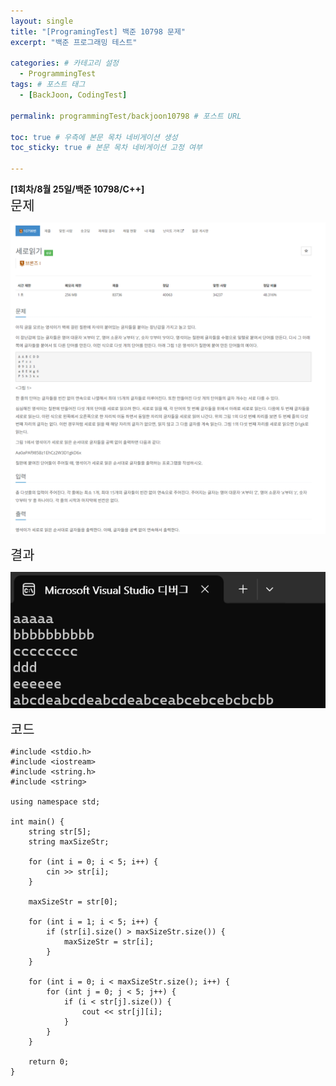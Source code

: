 ```yaml
---
layout: single
title: "[ProgramingTest] 백준 10798 문제"
excerpt: "백준 프로그래밍 테스트"

categories: # 카테고리 설정
  - ProgrammingTest
tags: # 포스트 태그
  - [BackJoon, CodingTest]

permalink: programmingTest/backjoon10798 # 포스트 URL

toc: true # 우측에 본문 목차 네비게이션 생성
toc_sticky: true # 본문 목차 네비게이션 고정 여부

---
```


**[1회차/8월 25일/백준 10798/C++]**<br/>
<span style="font-size:150%">문제<br/><span style>

<p align="center">
  <img src="/assets/images/Backjoon/Backjoon10798Problem.png">
</p>

<span style="font-size:150%">결과<br/><span style>

<p align="center">
  <img src="/assets/images/Backjoon/Backjoon10798Result.png">
</p>

<span style="font-size:150%">코드<br/><span style>

```
#include <stdio.h>
#include <iostream>
#include <string.h>
#include <string>

using namespace std;

int main() {
    string str[5];
    string maxSizeStr;

    for (int i = 0; i < 5; i++) {
        cin >> str[i];
    }

    maxSizeStr = str[0];

    for (int i = 1; i < 5; i++) {
        if (str[i].size() > maxSizeStr.size()) {
            maxSizeStr = str[i];
        }
    }

    for (int i = 0; i < maxSizeStr.size(); i++) {
        for (int j = 0; j < 5; j++) {
            if (i < str[j].size()) {
                cout << str[j][i];
            }
        }
    }

    return 0;
}
```
